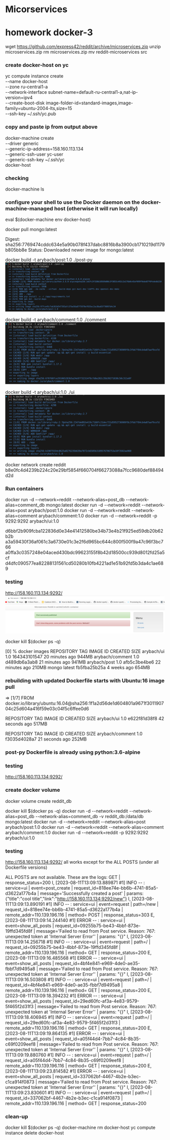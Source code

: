 # Micorservices
# homework docker-3
wget https://github.com/express42/reddit/archive/microservices.zip
unzip microservices.zip
rm microservices.zip
mv reddit-microservices src

### create docker-host on yc
yc compute instance create \
--name docker-host \
--zone ru-central1-a \
--network-interface subnet-name=default-ru-central1-a,nat-ip-version=ipv4 \
--create-boot-disk image-folder-id=standard-images,image-family=ubuntu-2004-lts,size=15 \
--ssh-key ~/.ssh/yc.pub

### copy and paste ip from output above
docker-machine create \
--driver generic \
--generic-ip-address=158.160.113.134 \
--generic-ssh-user yc-user \
--generic-ssh-key ~/.ssh/yc \
docker-host

### checking
docker-machine ls

###  configure your shell to use the Docker daemon on the docker-machine-managed host (otherwise it will run locally)
eval $(docker-machine env docker-host)

docker pull mongo:latest

Digest: sha256:7769474cddc634e5a90b078f437dabc8816b8a3900cb1710219d1179b805bb8e
Status: Downloaded newer image for mongo:latest

docker build -t arybach/post:1.0 ./post-py
![Alt text](image.png)

docker build -t arybach/comment:1.0 ./comment
![Alt text](image-1.png)

docker build -t arybach/ui:1.0 ./ui
![Alt text](image-2.png)

docker network create reddit
b8e0fc4d4239b224c20e29bf5854f660704f66273088a7fcc9680def88494d2d

### Run containers
docker run -d --network=reddit --network-alias=post_db --network-alias=comment_db mongo:latest
docker run -d --network=reddit --network-alias=post arybach/post:1.0
docker run -d --network=reddit --network-alias=comment arybach/comment:1.0
docker run -d --network=reddit -p 9292:9292 arybach/ui:1.0

d6bbf2b909fcba122836d0e34e41412580be34b73e4b21f925ed59db20b62b2b
a3a59430f36af061c3a6730e01c3e2f6d965bc644c800f500f9a47c96f3bc766
a0ffa3c0357248e04aced430bdc99623155f8b42d18500cc939d8012fd25a5cf
d4dfc090577ea82288131561cd50280b10fb4221ad1e51b92fd5b3da4c1ae689

### testing
http://158.160.113.134:9292/
![Alt text](image-3.png)

docker kill $(docker ps -q)

[0] % docker images
REPOSITORY        TAG       IMAGE ID       CREATED          SIZE
arybach/ui        1.0       164343101547   20 minutes ago   944MB
arybach/comment   1.0       d489db6a3ab8   21 minutes ago   941MB
arybach/post      1.0       afb5c3be4be6   22 minutes ago   210MB
mongo             latest    fb5fba25b25a   4 weeks ago      654MB

### rebuilding with updated Dockerfile starts with Ubuntu:16 image pull
 => [1/7] FROM docker.io/library/ubuntu:16.04@sha256:1f1a2d56de1d604801a9671f301190704c25d604a416f59e03c04f5c6ffee0d6

REPOSITORY        TAG       IMAGE ID       CREATED          SIZE
arybach/ui        1.0       e622f81d38f8   42 seconds ago   517MB

REPOSITORY        TAG       IMAGE ID       CREATED          SIZE
arybach/comment   1.0       f3035d4028a7   21 seconds ago   252MB

### post-py Dockerfile is already using python:3.6-alpine

### testing
http://158.160.113.134:9292/

### create docker volume
docker volume create reddit_db

docker kill $(docker ps -q)
docker run -d --network=reddit --network-alias=post_db --network-alias=comment_db -v reddit_db:/data/db mongo:latest
docker run -d --network=reddit --network-alias=post arybach/post:1.0
docker run -d --network=reddit --network-alias=comment arybach/comment:1.0
docker run -d --network=reddit -p 9292:9292 arybach/ui:1.0

### testing
http://158.160.113.134:9292/
all works except for the ALL POSTS (under all Dockerfile versions)

ALL POSTS are not available. These are the logs:
 GET | response_status=200
I, [2023-08-11T13:09:13.889871 #1]  INFO -- : service=ui | event=post_create | request_id=818ee74e-bb6b-4741-85a5-d3622a177b4a | message='Successfully created a post' | params: {"title":"cool title","link":"http://158.160.113.134:9292/new"}
I, [2023-08-11T13:09:13.890191 #1]  INFO -- : service=ui | event=request | path=/new | request_id=818ee74e-bb6b-4741-85a5-d3622a177b4a | remote_addr=110.139.196.116 | method= POST | response_status=303
E, [2023-08-11T13:09:14.244140 #1] ERROR -- : service=ui | event=show_all_posts | request_id=09255b75-be43-4bbf-873e-19ffd345fd8f | message='Failed to read from Post service. Reason: 767: unexpected token at 'Internal Server Error'' | params: "{}"
I, [2023-08-11T13:09:14.256718 #1]  INFO -- : service=ui | event=request | path=/ | request_id=09255b75-be43-4bbf-873e-19ffd345fd8f | remote_addr=110.139.196.116 | method= GET | response_status=200
E, [2023-08-11T13:09:16.485568 #1] ERROR -- : service=ui | event=show_all_posts | request_id=4bf4e841-e969-4de0-ae35-fbbf7d9495a8 | message='Failed to read from Post service. Reason: 767: unexpected token at 'Internal Server Error'' | params: "{}"
I, [2023-08-11T13:09:16.503808 #1]  INFO -- : service=ui | event=request | path=/ | request_id=4bf4e841-e969-4de0-ae35-fbbf7d9495a8 | remote_addr=110.139.196.116 | method= GET | response_status=200
E, [2023-08-11T13:09:18.394232 #1] ERROR -- : service=ui | event=show_all_posts | request_id=29ed60fc-af3a-4e83-9579-5f465f2d31f3 | message='Failed to read from Post service. Reason: 767: unexpected token at 'Internal Server Error'' | params: "{}"
I, [2023-08-11T13:09:18.406945 #1]  INFO -- : service=ui | event=request | path=/ | request_id=29ed60fc-af3a-4e83-9579-5f465f2d31f3 | remote_addr=110.139.196.116 | method= GET | response_status=200
E, [2023-08-11T13:09:19.864135 #1] ERROR -- : service=ui | event=show_all_posts | request_id=a05f44d4-7bb7-4c84-8b35-c69f0209eef8 | message='Failed to read from Post service. Reason: 767: unexpected token at 'Internal Server Error'' | params: "{}"
I, [2023-08-11T13:09:19.880760 #1]  INFO -- : service=ui | event=request | path=/ | request_id=a05f44d4-7bb7-4c84-8b35-c69f0209eef8 | remote_addr=110.139.196.116 | method= GET | response_status=200
E, [2023-08-11T13:09:23.814582 #1] ERROR -- : service=ui | event=show_all_posts | request_id=337062bf-4467-4b2e-b3ec-c1ca914f0873 | message='Failed to read from Post service. Reason: 767: unexpected token at 'Internal Server Error'' | params: "{}"
I, [2023-08-11T13:09:23.830601 #1]  INFO -- : service=ui | event=request | path=/ | request_id=337062bf-4467-4b2e-b3ec-c1ca914f0873 | remote_addr=110.139.196.116 | method= GET | response_status=200


### clean-up
docker kill $(docker ps -q)
docker-machine rm docker-host
yc compute instance delete docker-host
